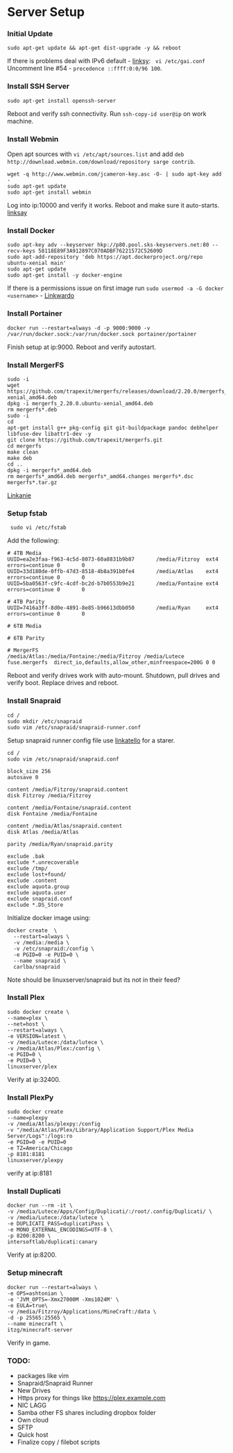 # Server Setup

### Initial Update
```sudo apt-get update && apt-get dist-upgrade -y && reboot```

If there is problems deal with IPv6 default - [linksy](https://askubuntu.com/questions/574569/apt-get-stuck-at-0-connecting-to-us-archive-ubuntu-com):
``` vi /etc/gai.conf``` Uncomment line #54 - ```precedence ::ffff:0:0/96 100```.

### Install SSH Server
``` sudo apt-get install openssh-server ```

Reboot and verify ssh connectivity. Run ```ssh-copy-id user@ip``` on work machine.

### Install Webmin
Open apt sources with ```vi /etc/apt/sources.list``` and add  ```deb http://download.webmin.com/download/repository sarge contrib```.
```
wget -q http://www.webmin.com/jcameron-key.asc -O- | sudo apt-key add -
sudo apt-get update
sudo apt-get install webmin
```
Log into ip:10000 and verify it works. Reboot and make sure it auto-starts.
[linksay](http://www.webmin.com/deb.html)

### Install Docker


```
sudo apt-key adv --keyserver hkp://p80.pool.sks-keyservers.net:80 --recv-keys 58118E89F3A912897C070ADBF76221572C52609D
sudo apt-add-repository 'deb https://apt.dockerproject.org/repo ubuntu-xenial main'
sudo apt-get update
sudo apt-get install -y docker-engine
```

If there is a permissions issue on first image run ``` sudo usermod -a -G docker <username> ``` - [Linkwardo](https://github.com/moby/moby/issues/5314)

### Install Portainer

```
docker run --restart=always -d -p 9000:9000 -v /var/run/docker.sock:/var/run/docker.sock portainer/portainer
```
Finish setup at ip:9000. Reboot and verify autostart.

### Install MergerFS
```
sudo -i
wget https://github.com/trapexit/mergerfs/releases/download/2.20.0/mergerfs_2.20.0.ubuntu-xenial_amd64.deb
dpkg -i mergerfs_2.20.0.ubuntu-xenial_amd64.deb
rm mergerfs*.deb
sudo -i
cd
apt-get install g++ pkg-config git git-buildpackage pandoc debhelper libfuse-dev libattr1-dev -y
git clone https://github.com/trapexit/mergerfs.git
cd mergerfs
make clean
make deb
cd ..
dpkg -i mergerfs*_amd64.deb
rm mergerfs*_amd64.deb mergerfs*_amd64.changes mergerfs*.dsc mergerfs*.tar.gz
```
[Linkanie](https://github.com/trapexit/mergerfs)

### Setup fstab

``` sudo vi /etc/fstab```

Add the following:
```
# 4TB Media
UUID=ea2e3faa-f963-4c5d-8073-60a8831b9b87       /media/Fitzroy  ext4    errors=continue 0       0
UUID=33d180de-0ffb-47d3-8518-4b8a391b0fe4       /media/Atlas    ext4    errors=continue 0       0
UUID=5ba0563f-c9fc-4cdf-bc2d-b7b0553b9e21       /media/Fontaine ext4    errors=continue 0       0

# 4TB Parity
UUID=7416a3ff-8d0e-4891-8e85-b96613dbb050       /media/Ryan     ext4    errors=continue 0       0

# 6TB Media

# 6TB Parity

# MergerFS
/media/Atlas:/media/Fontaine:/media/Fitzroy /media/Lutece fuse.mergerfs  direct_io,defaults,allow_other,minfreespace=200G 0 0
```
Reboot and verify drives work with auto-mount. Shutdown, pull drives and verify boot. Replace drives and reboot.
### Install Snapraid 
 ```
 cd /
 sudo mkdir /etc/snapraid
 sudo vim /etc/snapraid/snapraid-runner.conf
 ```
Setup snapraid runner config file use [linkatello](https://github.com/Chronial/snapraid-runner/blob/master/snapraid-runner.conf.example) for a starer. 

``` 
cd / 
sudo vim /etc/snapraid/snapraid.conf
```

```
block_size 256
autosave 0

content /media/Fitzroy/snapraid.content
disk Fitzroy /media/Fitzroy

content /media/Fontaine/snapraid.content
disk Fontaine /media/Fontaine

content /media/Atlas/snapraid.content
disk Atlas /media/Atlas

parity /media/Ryan/snapraid.parity

exclude .bak
exclude *.unrecoverable
exclude /tmp/
exclude lost+found/
exclude .content
exclude aquota.group
exclude aquota.user
exclude snapraid.conf
exclude *.DS_Store
```
Initialize docker image using: 
```
docker create  \
  --restart=always \
  -v /media:/media \
  -v /etc/snapraid:/config \
  -e PGID=0 -e PUID=0 \
  --name snapraid \
  carlba/snapraid
 ``` 
Note should be linuxserver/snapraid but its not in their feed? 

### Install Plex
```
sudo docker create \
--name=plex \
--net=host \
--restart=always \
-e VERSION=latest \
-v /media/Lutece:/data/lutece \
-v /media/Atlas/Plex:/config \
-e PGID=0 \
-e PUID=0 \
linuxserver/plex
```
Verify at ip:32400.


### Install PlexPy 
```
sudo docker create 
--name=plexpy 
-v /media/Atlas/plexpy:/config 
-v "/media/Atlas/Plex/Library/Application Support/Plex Media Server/Logs":/logs:ro 
-e PGID=0 -e PUID=0  
-e TZ=America/Chicago 
-p 8181:8181 
linuxserver/plexpy
```
verify at ip:8181

### Install Duplicati
```
docker run --rm -it \
-v /media/Lutece/Apps/Config/Duplicati/:/root/.config/Duplicati/ \
-v /media/Lutece:/data/lutece \
-e DUPLICATI_PASS=duplicatiPass \
-e MONO_EXTERNAL_ENCODINGS=UTF-8 \
-p 8200:8200 \
intersoftlab/duplicati:canary
```
Verify at ip:8200.


### Setup minecraft
```
docker run --restart=always \
-e OPS=ashtonian \
-e 'JVM_OPTS=-Xmx27000M -Xms1024M' \
-e EULA=true\
-v /media/Fitzroy/Applications/MineCraft:/data \
-d -p 25565:25565 \
--name minecraft \
itzg/minecraft-server
```
Verify in game.

### TODO:
* packages like vim
* Snapraid/Snapraid Runner
* New Drives
* Https proxy for things like https://plex.example.com
* NIC LAGG
* Samba other FS shares including dropbox folder 
* Own cloud
* SFTP
* Quick host
* Finalize copy / filebot scripts 
